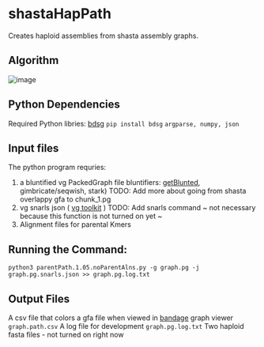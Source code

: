 # shastaHapPath
Creates haploid assemblies from shasta assembly graphs.

## Algorithm
![image](https://user-images.githubusercontent.com/28329271/122816002-0882a980-d28b-11eb-9b01-d5823c6a45f2.png)

## Python Dependencies
Required Python libries:
[bdsg](https://github.com/vgteam/libbdsg#from-pip-python-bindings-only)
``` pip install bdsg ```
```argparse, numpy, json```

## Input files
The python program requries:
1) a bluntified vg PackedGraph file 
  bluntifiers: [getBlunted](https://github.com/vgteam/GetBlunted), gimbricate/seqwish, stark)
  TODO: Add more about going from shasta overlappy gfa to chunk_1.pg
2) vg snarls json ( [vg toolkit](https://github.com/vgteam/vg#command-line-interface) )
  TODO: Add snarls command
~ not necessary because this function is not turned on yet ~
3) Alignment files for parental Kmers

## Running the Command:
```python3 parentPath.1.05.noParentAlns.py -g graph.pg -j graph.pg.snarls.json >> graph.pg.log.txt```

## Output Files
A csv file that colors a gfa file when viewed in [bandage](https://rrwick.github.io/Bandage/) graph viewer
``` graph.path.csv ```
A log file for development
``` graph.pg.log.txt ```
Two haploid fasta files - not turned on right now

